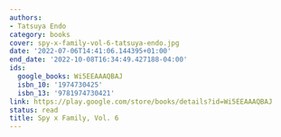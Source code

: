 ```yaml
---
authors:
- Tatsuya Endo
category: books
cover: spy-x-family-vol-6-tatsuya-endo.jpg
date: '2022-07-06T14:41:06.144395+01:00'
end_date: '2022-10-08T16:34:49.427188-04:00'
ids:
  google_books: Wi5EEAAAQBAJ
  isbn_10: '1974730425'
  isbn_13: '9781974730421'
link: https://play.google.com/store/books/details?id=Wi5EEAAAQBAJ
status: read
title: Spy x Family, Vol. 6
---
```

